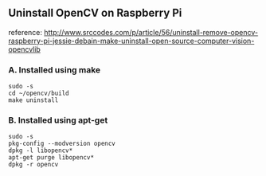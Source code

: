 ## Uninstall OpenCV on Raspberry Pi

reference: http://www.srccodes.com/p/article/56/uninstall-remove-opencv-raspberry-pi-jessie-debain-make-uninstall-open-source-computer-vision-opencvlib

### A. Installed using make

```
sudo -s
cd ~/opencv/build
make uninstall
```

### B. Installed using apt-get

```
sudo -s
pkg-config --modversion opencv
dpkg -l libopencv*
apt-get purge libopencv*
dpkg -r opencv
```
